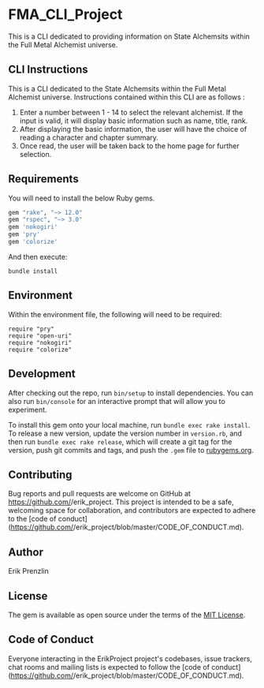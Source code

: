 # FMA_CLI_Project

This is a CLI dedicated to providing information on State Alchemsits within the Full Metal Alchemist universe.

## CLI Instructions

This is a CLI dedicated to the State Alchemsits within the Full Metal Alchemist universe. Instructions contained within this CLI are as follows : 
1) Enter a number between 1 - 14 to select the relevant alchemist. If the input is valid, it will display basic information such as name, title, rank. 
2) After displaying the basic information, the user will have the choice of reading a character and chapter summary. 
3) Once read, the user will be taken back to the home page for further selection.

## Requirements 

You will need to install the below Ruby gems. 

```ruby
gem "rake", "~> 12.0"
gem "rspec", "~> 3.0"
gem 'nokogiri'
gem 'pry' 
gem 'colorize'
```

And then execute:

    bundle install

## Environment
Within the environment file, the following will need to be required: 
``` 
require "pry"
require "open-uri"
require "nokogiri"
require "colorize"
``` 


## Development

After checking out the repo, run `bin/setup` to install dependencies. You can also run `bin/console` for an interactive prompt that will allow you to experiment.

To install this gem onto your local machine, run `bundle exec rake install`. To release a new version, update the version number in `version.rb`, and then run `bundle exec rake release`, which will create a git tag for the version, push git commits and tags, and push the `.gem` file to [rubygems.org](https://rubygems.org).

## Contributing

Bug reports and pull requests are welcome on GitHub at https://github.com/<github username>/erik_project. This project is intended to be a safe, welcoming space for collaboration, and contributors are expected to adhere to the [code of conduct](https://github.com/<github username>/erik_project/blob/master/CODE_OF_CONDUCT.md).

## Author 
Erik Prenzlin 

## License

The gem is available as open source under the terms of the [MIT License](https://opensource.org/licenses/MIT).

## Code of Conduct

Everyone interacting in the ErikProject project's codebases, issue trackers, chat rooms and mailing lists is expected to follow the [code of conduct](https://github.com/<github username>/erik_project/blob/master/CODE_OF_CONDUCT.md).

